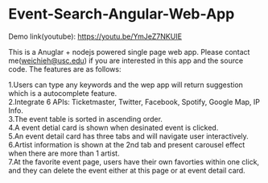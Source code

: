 # Event-Search-Angular-Web-App  

Demo link(youtube): https://youtu.be/YmJeZ7NKUIE  

This is a Anuglar + nodejs powered single page web app. Please contact me(weichieh@usc.edu) if you are interested in this app and the source code. The features are as follows:  
  
1.Users can type any keywords and the wep app will return suggestion which is a autocomplete feature.  
2.Integrate 6 APIs: Ticketmaster, Twitter, Facebook, Spotify, Google Map, IP Info.  
3.The event table is sorted in ascending order.  
4.A event detial card is shown when desinated event is clicked.  
5.An event detail card has three tabs and will navigate user interactively.  
6.Artist information is shown at the 2nd tab and present carousel effect when there are more than 1 artist.  
7.At the favorite event page, users have their own favorties within one click, and they can delete the event either at this page or at event detail card.  
